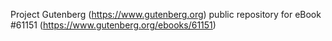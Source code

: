 Project Gutenberg (https://www.gutenberg.org) public repository for eBook #61151 (https://www.gutenberg.org/ebooks/61151)
